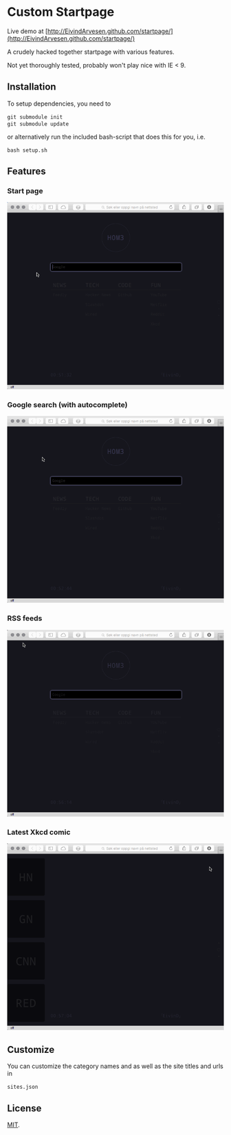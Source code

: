 # Custom Startpage
Live demo at [http://EivindArvesen.github.com/startpage/](http://EivindArvesen.github.com/startpage/)

A crudely hacked together startpage with various features.

Not yet thoroughly tested, probably won't play nice with IE < 9.

## Installation
To setup dependencies, you need to
```
git submodule init
git submodule update
```
or alternatively run the included bash-script that does this for you, i.e.
```
bash setup.sh
```

## Features

### Start page
![Links](https://github.com/EivindArvesen/startpage/blob/demo/1.gif)

### Google search (with autocomplete)
![Google](https://github.com/EivindArvesen/startpage/blob/demo/2.gif)

### RSS feeds
![RSS](https://github.com/EivindArvesen/startpage/blob/demo/3.gif)

### Latest Xkcd comic
![Xkcd](https://github.com/EivindArvesen/startpage/blob/demo/4.gif)

## Customize
You can customize the category names and as well as the site titles and urls in
```
sites.json
```

## License
[MIT](LICENSE.txt).
